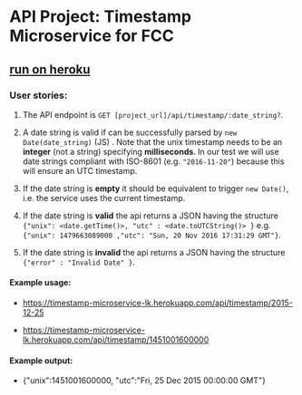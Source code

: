 
# API Project: Timestamp Microservice for FCC

## [run on heroku](https://timestamp-microservice-lk.herokuapp.com/)

### User stories:


1. The API endpoint is `GET [project_url]/api/timestamp/:date_string?`.

2. A date string is valid if can be successfully parsed by `new Date(date_string)` (JS) . Note that the unix timestamp needs to be an **integer** (not a string) specifying **milliseconds**. In our test we will use date strings compliant with ISO-8601 (e.g. `"2016-11-20"`) because this will ensure an UTC timestamp.

3. If the date string is **empty** it should be equivalent to trigger `new Date()`, i.e. the service uses the current timestamp.

4. If the date string is **valid** the api returns a JSON having the structure 
`{"unix": <date.getTime()>, "utc" : <date.toUTCString()> }`
e.g. `{"unix": 1479663089000 ,"utc": "Sun, 20 Nov 2016 17:31:29 GMT"}`.

5. If the date string is **invalid** the api returns a JSON having the structure `{"error" : "Invalid Date" }`.

#### Example usage:
* https://timestamp-microservice-lk.herokuapp.com/api/timestamp/2015-12-25

* https://timestamp-microservice-lk.herokuapp.com/api/timestamp/1451001600000

#### Example output:
* {"unix":1451001600000, "utc":"Fri, 25 Dec 2015 00:00:00 GMT"}